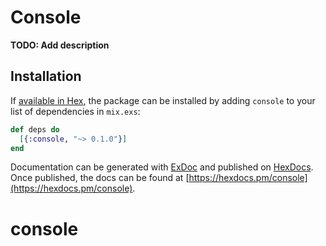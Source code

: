 # Console

**TODO: Add description**

## Installation

If [available in Hex](https://hex.pm/docs/publish), the package can be installed
by adding `console` to your list of dependencies in `mix.exs`:

```elixir
def deps do
  [{:console, "~> 0.1.0"}]
end
```

Documentation can be generated with [ExDoc](https://github.com/elixir-lang/ex_doc)
and published on [HexDocs](https://hexdocs.pm). Once published, the docs can
be found at [https://hexdocs.pm/console](https://hexdocs.pm/console).

# console
